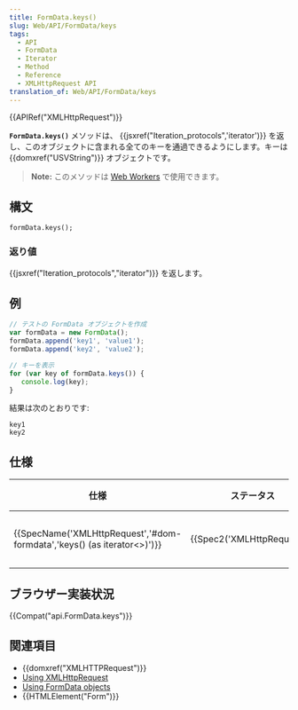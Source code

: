 ```yaml
---
title: FormData.keys()
slug: Web/API/FormData/keys
tags:
  - API
  - FormData
  - Iterator
  - Method
  - Reference
  - XMLHttpRequest API
translation_of: Web/API/FormData/keys
---
```

{{APIRef("XMLHttpRequest")}}

**`FormData.keys()`** メソッドは、 {{jsxref("Iteration_protocols",'iterator')}} を返し、このオブジェクトに含まれる全てのキーを通過できるようにします。キーは {{domxref("USVString")}} オブジェクトです。

> **Note:** このメソッドは [Web Workers](/ja/docs/Web/API/Web_Workers_API) で使用できます。

## 構文

```
formData.keys();
```

### 返り値

{{jsxref("Iteration_protocols","iterator")}} を返します。

## 例

```js
// テストの FormData オブジェクトを作成
var formData = new FormData();
formData.append('key1', 'value1');
formData.append('key2', 'value2');

// キーを表示
for (var key of formData.keys()) {
   console.log(key);
}
```

結果は次のとおりです:

```
key1
key2
```

## 仕様

| 仕様                                                                                                     | ステータス                           | 備考     |
| -------------------------------------------------------------------------------------------------------- | ------------------------------------ | -------- |
| {{SpecName('XMLHttpRequest','#dom-formdata','keys() (as iterator&lt;&gt;)')}} | {{Spec2('XMLHttpRequest')}} | 初回定義 |

## ブラウザー実装状況

{{Compat("api.FormData.keys")}}

## 関連項目

- {{domxref("XMLHTTPRequest")}}
- [Using XMLHttpRequest](/ja/docs/DOM/XMLHttpRequest/Using_XMLHttpRequest "Using XMLHttpRequest")
- [Using FormData objects](/ja/docs/DOM/XMLHttpRequest/FormData/Using_FormData_Objects "DOM/XMLHttpRequest/FormData/Using_FormData_objects")
- {{HTMLElement("Form")}}
